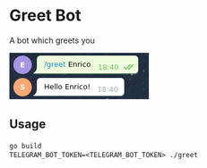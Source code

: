 # Greet Bot
A bot which greets you  

![screen](screen.png "Screen")

## Usage

```
go build  
TELEGRAM_BOT_TOKEN=<TELEGRAM_BOT_TOKEN> ./greet
```